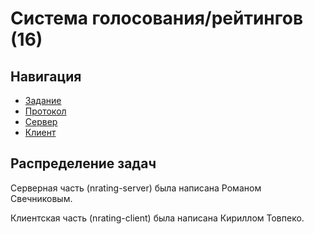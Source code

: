 # Система голосования/рейтингов (16)

## Навигация

- [Задание](common/task.md)
- [Протокол](common/protocol.md)
- [Сервер](server/README.md)
- [Клиент](client/README.md)

## Распределение задач

Серверная часть (nrating-server) была написана Романом Свечниковым.

Клиентская часть (nrating-client) была написана Кириллом Товпеко.
